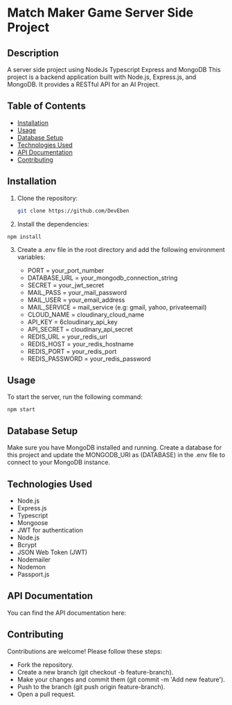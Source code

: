 # Match Maker Game Server Side Project

## Description
A server side project using NodeJs Typescript Express and MongoDB
This project is a backend application built with Node.js, Express.js, and MongoDB. It provides a RESTful API for an AI Project.

## Table of Contents

- [Installation](#installation)
- [Usage](#usage)
- [Database Setup](#database-setup)
- [Technologies Used](#technologies-used)
- [API Documentation](#api-documentation)
- [Contributing](#contributing)

## Installation

1. Clone the repository:

   ```bash
   git clone https://github.com/DevEben


2.   Install the dependencies:

    npm install

3.  Create a .env file in the root directory and add the following environment variables:

    -    PORT = your_port_number
    -    DATABASE_URL = your_mongodb_connection_string
    -    SECRET = your_jwt_secret
    -    MAIL_PASS = your_mail_password
    -    MAIL_USER = your_email_address
    -    MAIL_SERVICE = mail_service (e.g: gmail, yahoo, privateemail)
    -    CLOUD_NAME = cloudinary_cloud_name
    -    API_KEY = 6cloudinary_api_key
    -    API_SECRET = cloudinary_api_secret
    -    REDIS_URL = your_redis_url
    -    REDIS_HOST = your_redis_hostname
    -    REDIS_PORT = your_redis_port
    -    REDIS_PASSWORD = your_redis_password


## Usage

To start the server, run the following command:

    npm start


## Database Setup

Make sure you have MongoDB installed and running. Create a database for this project and update the MONGODB_URI as (DATABASE) in the .env file to connect to your MongoDB instance.


## Technologies Used
-    Node.js
-    Express.js
-    Typescript
-    Mongoose
-    JWT for authentication
-    Node.js
-    Bcrypt
-    JSON Web Token (JWT)
-    Nodemailer
-    Nodemon
-    Passport.js


## API Documentation

You can find the API documentation here: 





## Contributing
Contributions are welcome! Please follow these steps:

-    Fork the repository.
-    Create a new branch (git checkout -b feature-branch).
-    Make your changes and commit them (git commit -m 'Add new feature').
-    Push to the branch (git push origin feature-branch).
-    Open a pull request.